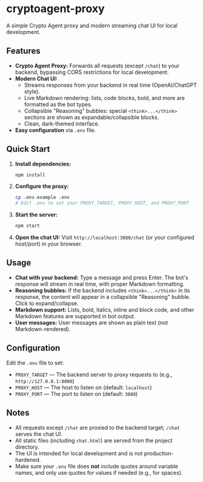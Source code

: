 # cryptoagent-proxy

A simple Crypto Agent proxy and modern streaming chat UI for local development.

## Features

- **Crypto Agent Proxy:** Forwards all requests (except `/chat`) to your backend, bypassing CORS restrictions for local development.
- **Modern Chat UI:**
  - Streams responses from your backend in real time (OpenAI/ChatGPT style).
  - Live Markdown rendering: lists, code blocks, bold, and more are formatted as the bot types.
  - Collapsible "Reasoning" bubbles: special `<think>...</think>` sections are shown as expandable/collapsible blocks.
  - Clean, dark-themed interface.
- **Easy configuration** via `.env` file.

## Quick Start
1. **Install dependencies:**
   ```sh
   npm install
   ```

2. **Configure the proxy:**
   ```sh
   cp .env.example .env
   # Edit .env to set your PROXY_TARGET, PROXY_HOST, and PROXY_PORT
   ```

3. **Start the server:**
   ```sh
   npm start
   ```

4. **Open the chat UI:**
   Visit `http://localhost:3080/chat` (or your configured host/port) in your browser.

## Usage

- **Chat with your backend:** Type a message and press Enter. The bot's response will stream in real time, with proper Markdown formatting.
- **Reasoning bubbles:** If the backend includes `<think>...</think>` in its response, the content will appear in a collapsible "Reasoning" bubble. Click to expand/collapse.
- **Markdown support:** Lists, bold, italics, inline and block code, and other Markdown features are supported in bot output.
- **User messages:** User messages are shown as plain text (not Markdown-rendered).

## Configuration

Edit the `.env` file to set:
- `PROXY_TARGET` — The backend server to proxy requests to (e.g., `http://127.0.0.1:8000`)
- `PROXY_HOST` — The host to listen on (default: `localhost`)
- `PROXY_PORT` — The port to listen on (default: `3080`)

## Notes
- All requests except `/chat` are proxied to the backend target; `/chat` serves the chat UI.
- All static files (including `chat.html`) are served from the project directory.
- The UI is intended for local development and is not production-hardened.
- Make sure your `.env` file does **not** include quotes around variable names, and only use quotes for values if needed (e.g., for spaces). 
